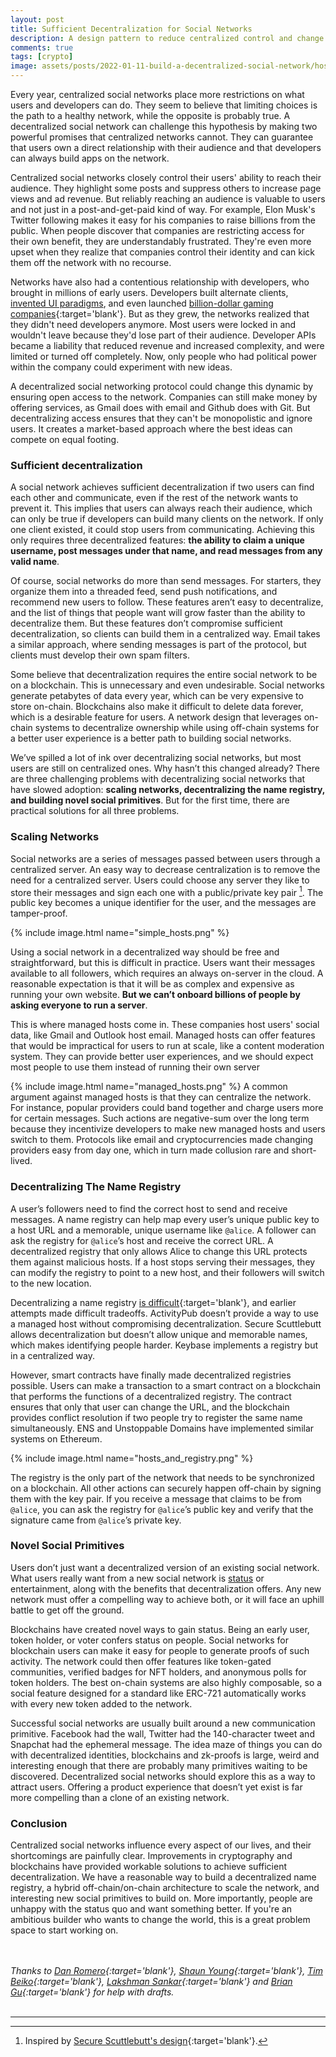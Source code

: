 ```yaml
---
layout: post
title: Sufficient Decentralization for Social Networks
description: A design pattern to reduce centralized control and change incentives in social networks.
comments: true
tags: [crypto]
image: assets/posts/2022-01-11-build-a-decentralized-social-network/hosts_and_registry.png
---
```


Every year, centralized social networks place more restrictions on what users and developers can do. They seem to believe that limiting choices is the path to a healthy network, while the opposite is probably true. A decentralized social network can challenge this hypothesis by making two powerful promises that centralized networks cannot. They can guarantee that users own a direct relationship with their audience and that developers can always build apps on the network.

Centralized social networks closely control their users' ability to reach their audience. They highlight some posts and suppress others to increase page views and ad revenue. But reliably reaching an audience is valuable to users and not just in a post-and-get-paid kind of way. For example, Elon Musk's Twitter following makes it easy for his companies to raise billions from the public. When people discover that companies are restricting access for their own benefit, they are understandably frustrated. They're even more upset when they realize that companies control their identity and can kick them off the network with no recourse.

Networks have also had a contentious relationship with developers, who brought in millions of early users. Developers built alternate clients, [invented UI paradigms](https://en.wikipedia.org/wiki/Pull-to-refresh), and even launched [billion-dollar gaming companies](https://en.wikipedia.org/wiki/Zynga){:target='blank'}. But as they grew, the networks realized that they didn't need developers anymore. Most users were locked in and wouldn't leave because they'd lose part of their audience. Developer APIs became a liability that reduced revenue and increased complexity, and were limited or turned off completely. Now, only people who had political power within the company could experiment with new ideas.

A decentralized social networking protocol could change this dynamic by ensuring open access to the network. Companies can still make money by offering services, as Gmail does with email and Github does with Git. But decentralizing access ensures that they can't be monopolistic and ignore users. It creates a market-based approach where the best ideas can compete on equal footing.

### Sufficient decentralization
A social network achieves sufficient decentralization if two users can find each other and communicate, even if the rest of the network wants to prevent it. This implies that users can always reach their audience, which can only be true if developers can build many clients on the network. If only one client existed, it could stop users from communicating. Achieving this only requires three decentralized features: **the ability to claim a unique username, post messages under that name, and read messages from any valid name**.

Of course, social networks do more than send messages. For starters, they organize them into a threaded feed, send push notifications, and recommend new users to follow. These features aren’t easy to decentralize, and the list of things that people want will grow faster than the ability to decentralize them. But these features don’t compromise sufficient decentralization, so clients can build them in a centralized way. Email takes a similar approach, where sending messages is part of the protocol, but clients must develop their own spam filters.

Some believe that decentralization requires the entire social network to be on a blockchain. This is unnecessary and even undesirable. Social networks generate petabytes of data every year, which can be very expensive to store on-chain. Blockchains also make it difficult to delete data forever, which is a desirable feature for users. A network design that leverages on-chain systems to decentralize ownership while using off-chain systems for a better user experience is a better path to building social networks.

We’ve spilled a lot of ink over decentralizing social networks, but most users are still on centralized ones. Why hasn’t this changed already? There are three challenging problems with decentralizing social networks that have slowed adoption: **scaling networks, decentralizing the name registry, and building novel social primitives**. But for the first time, there are practical solutions for all three problems.

### Scaling Networks

Social networks are a series of messages passed between users through a centralized server. An easy way to decrease centralization is to remove the need for a centralized server. Users could choose any server they like to store their messages and sign each one with a public/private key pair [^1]. The public key becomes a unique identifier for the user, and the messages are tamper-proof.

{% include image.html name="simple_hosts.png" %}

Using a social network in a decentralized way should be free and straightforward, but this is difficult in practice. Users want their messages available to all followers, which requires an always on-server in the cloud. A reasonable expectation is that it will be as complex and expensive as running your own website. **But we can’t onboard billions of people by asking everyone to run a server**.

This is where managed hosts come in. These companies host users' social data, like Gmail and Outlook host email. Managed hosts can offer features that would be impractical for users to run at scale, like a content moderation system. They can provide better user experiences, and we should expect most people to use them instead of running their own server

{% include image.html name="managed_hosts.png" %}
A common argument against managed hosts is that they can centralize the network. For instance, popular providers could band together and charge users more for certain messages. Such actions are negative-sum over the long term because they incentivize developers to make new managed hosts and users switch to them. Protocols like email and cryptocurrencies made changing providers easy from day one, which in turn made collusion rare and short-lived.

### Decentralizing The Name Registry

A user’s followers need to find the correct host to send and receive messages. A name registry can help map every user’s unique public key to a host URL and a memorable, unique username like `@alice`. A follower can ask the registry for `@alice`’s host and receive the correct URL. A decentralized registry that only allows Alice to change this URL protects them against malicious hosts. If a host stops serving their messages, they can modify the registry to point to a new host, and their followers will switch to the new location.

Decentralizing a name registry [is difficult](https://en.wikipedia.org/wiki/Zooko%27s_triangle){:target='blank'}, and earlier attempts made difficult tradeoffs. ActivityPub doesn’t provide a way to use a managed host without compromising decentralization. Secure Scuttlebutt allows decentralization but doesn’t allow unique and memorable names, which makes identifying people harder. Keybase implements a registry but in a centralized way.

However, smart contracts have finally made decentralized registries possible. Users can make a transaction to a smart contract on a blockchain that performs the functions of a decentralized registry. The contract ensures that only that user can change the URL, and the blockchain provides conflict resolution if two people try to register the same name simultaneously. ENS and Unstoppable Domains have implemented similar systems on Ethereum.

{% include image.html name="hosts_and_registry.png" %}

The registry is the only part of the network that needs to be synchronized on a blockchain. All other actions can securely happen off-chain by signing them with the key pair. If you receive a message that claims to be from `@alice`, you can ask the registry for `@alice`’s public key and verify that the signature came from `@alice`’s private key.

### Novel Social Primitives

Users don’t just want a decentralized version of an existing social network. What users really want from a new social network is [status](https://www.eugenewei.com/blog/2019/2/19/status-as-a-service) or entertainment, along with the benefits that decentralization offers. Any new network must offer a compelling way to achieve both, or it will face an uphill battle to get off the ground. 

Blockchains have created novel ways to gain status. Being an early user, token holder, or voter confers status on people. Social networks for blockchain users can make it easy for people to generate proofs of such activity. The network could then offer features like token-gated communities, verified badges for NFT holders, and anonymous polls for token holders. The best on-chain systems are also highly composable, so a social feature designed for a standard like ERC-721 automatically works with every new token added to the network.

Successful social networks are usually built around a new communication primitive. Facebook had the wall, Twitter had the 140-character tweet and Snapchat had the ephemeral message. The idea maze of things you can do with decentralized identities, blockchains and zk-proofs is large, weird and interesting enough that there are probably many primitives waiting to be discovered. Decentralized social networks should explore this as a way to attract users. Offering a product experience that doesn’t yet exist is far more compelling than a clone of an existing network.

### Conclusion

Centralized social networks influence every aspect of our lives, and their shortcomings are painfully clear. Improvements in cryptography and blockchains have provided workable solutions to achieve sufficient decentralization. We have a reasonable way to build a decentralized name registry, a hybrid off-chain/on-chain architecture to scale the network, and interesting new social primitives to build on. More importantly, people are unhappy with the status quo and want something better. If you're an ambitious builder who wants to change the world, this is a great problem space to start working on.


<br/><br/>
*Thanks to [Dan Romero](https://twitter.com/dwr){:target='blank'}, [Shaun Young](https://twitter.com/shaunyou){:target='blank'}, [Tim Beiko](https://twitter.com/TimBeiko){:target='blank'}, [Lakshman Sankar](https://twitter.com/lakshmansankar){:target='blank'} and [Brian Gu](https://twitter.com/gubsheep/){:target='blank'} for help with drafts.*
<br/><br/>

-----

[^1]: Inspired by [Secure Scuttlebutt's design](https://ssbc.github.io/scuttlebutt-protocol-guide/){:target='blank'}.
